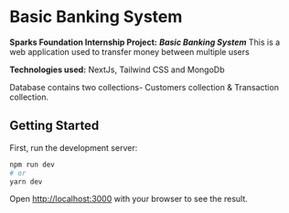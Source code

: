 # Basic Banking System

**Sparks Foundation Internship Project:** **_Basic Banking System_**
This is a web application used to transfer money between multiple users

**Technologies used:**
NextJs, Tailwind CSS and MongoDb

Database contains two collections- Customers collection & Transaction collection.

## Getting Started

First, run the development server:

```bash
npm run dev
# or
yarn dev
```

Open [http://localhost:3000](http://localhost:3000) with your browser to see the result.
